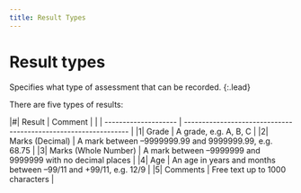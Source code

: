 ```yaml
---
title: Result Types
---
```


# Result types

Specifies what type of assessment that can be recorded.
{:.lead}

There are five types of results:

|#| Result | Comment |
| | -------------------- | --------------------------------------------------------------- |
|1| Grade | A grade, e.g. A, B, C |
|2| Marks (Decimal) | A mark between –9999999.99 and 9999999.99, e.g. 68.75 |
|3| Marks (Whole Number) | A mark between –9999999 and 9999999 with no decimal places |
|4| Age | An age in years and months between –99/11 and +99/11, e.g. 12/9 |
|5| Comments | Free text up to 1000 characters |
